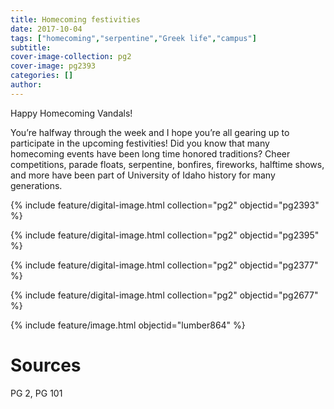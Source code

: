 ```yaml
---
title: Homecoming festivities
date: 2017-10-04
tags: ["homecoming","serpentine","Greek life","campus"]
subtitle: 
cover-image-collection: pg2
cover-image: pg2393
categories: []
author: 
---
```


Happy Homecoming Vandals!

You’re halfway through the week and I hope you’re all gearing up to participate in the upcoming festivities! Did you know that many homecoming events have been long time honored traditions? Cheer competitions, parade floats, serpentine, bonfires, fireworks, halftime shows, and more have been part of University of Idaho history for many generations.

{% include feature/digital-image.html collection="pg2" objectid="pg2393" %}

{% include feature/digital-image.html collection="pg2" objectid="pg2395" %}

{% include feature/digital-image.html collection="pg2" objectid="pg2377" %}

{% include feature/digital-image.html collection="pg2" objectid="pg2677" %}

{% include feature/image.html objectid="lumber864" %}

# Sources

PG 2, PG 101

